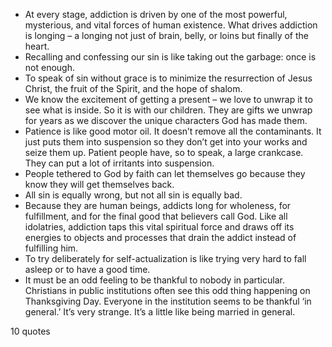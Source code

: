  - At every stage, addiction is driven by one of the most powerful, mysterious, and vital forces of human existence. What drives addiction is longing – a longing not just of brain, belly, or loins but finally of the heart.
 - Recalling and confessing our sin is like taking out the garbage: once is not enough.
 - To speak of sin without grace is to minimize the resurrection of Jesus Christ, the fruit of the Spirit, and the hope of shalom.
 - We know the excitement of getting a present – we love to unwrap it to see what is inside. So it is with our children. They are gifts we unwrap for years as we discover the unique characters God has made them.
 - Patience is like good motor oil. It doesn’t remove all the contaminants. It just puts them into suspension so they don’t get into your works and seize them up. Patient people have, so to speak, a large crankcase. They can put a lot of irritants into suspension.
 - People tethered to God by faith can let themselves go because they know they will get themselves back.
 - All sin is equally wrong, but not all sin is equally bad.
 - Because they are human beings, addicts long for wholeness, for fulfillment, and for the final good that believers call God. Like all idolatries, addiction taps this vital spiritual force and draws off its energies to objects and processes that drain the addict instead of fulfilling him.
 - To try deliberately for self-actualization is like trying very hard to fall asleep or to have a good time.
 - It must be an odd feeling to be thankful to nobody in particular. Christians in public institutions often see this odd thing happening on Thanksgiving Day. Everyone in the institution seems to be thankful ‘in general.’ It’s very strange. It’s a little like being married in general.

10 quotes